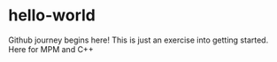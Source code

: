 # hello-world
Github journey begins here!
This is just an exercise into getting started.
Here for MPM and C++

